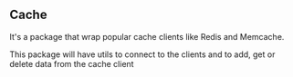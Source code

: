 ## Cache
It's a package that wrap popular cache clients like Redis and Memcache.

This package will have utils to connect to the clients and to add, get or delete data from the cache client
